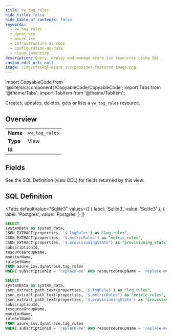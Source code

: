 ```yaml
--- 
title: vw_tag_rules
hide_title: false
hide_table_of_contents: false
keywords:
  - vw_tag_rules
  - dynatrace
  - azure_isv
  - infrastructure-as-code
  - configuration-as-data
  - cloud inventory
description: Query, deploy and manage azure_isv resources using SQL
custom_edit_url: null
image: /img/stackql-azure_isv-provider-featured-image.png
---
```


import CopyableCode from '@site/src/components/CopyableCode/CopyableCode';
import Tabs from '@theme/Tabs';
import TabItem from '@theme/TabItem';

Creates, updates, deletes, gets or lists a <code>vw_tag_rules</code> resource.

## Overview
<table><tbody>
<tr><td><b>Name</b></td><td><code>vw_tag_rules</code></td></tr>
<tr><td><b>Type</b></td><td>View</td></tr>
<tr><td><b>Id</b></td><td><CopyableCode code="azure_isv.dynatrace.vw_tag_rules" /></td></tr>
</tbody></table>

## Fields

See the SQL Definition (view DDL) for fields returned by this view.

## SQL Definition

<Tabs
defaultValue="Sqlite3"
values={[
{ label: 'Sqlite3', value: 'Sqlite3' },
{ label: 'Postgres', value: 'Postgres' }
]}
>
<TabItem value="Sqlite3">

```sql
SELECT
systemData as system_data,
JSON_EXTRACT(properties, '$.logRules') as "log_rules",
JSON_EXTRACT(properties, '$.metricRules') as "metric_rules",
JSON_EXTRACT(properties, '$.provisioningState') as "provisioning_state",
subscriptionId,
resourceGroupName,
monitorName,
ruleSetName
FROM azure_isv.dynatrace.tag_rules
WHERE subscriptionId = 'replace-me' AND resourceGroupName = 'replace-me' AND monitorName = 'replace-me';
```

</TabItem>
<TabItem value="Postgres">

```sql
SELECT
systemData as system_data,
json_extract_path_text(properties, '$.logRules') as "log_rules",
json_extract_path_text(properties, '$.metricRules') as "metric_rules",
json_extract_path_text(properties, '$.provisioningState') as "provisioning_state",
subscriptionId,
resourceGroupName,
monitorName,
ruleSetName
FROM azure_isv.dynatrace.tag_rules
WHERE subscriptionId = 'replace-me' AND resourceGroupName = 'replace-me' AND monitorName = 'replace-me';
```

</TabItem>
</Tabs>
